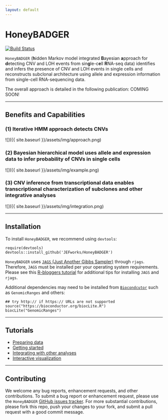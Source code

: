 ```yaml
---
layout: default
---
```


# HoneyBADGER

[![Build Status](http://travis-ci.org/JEFworks/HoneyBADGER.svg?branch=master)](https://travis-ci.org/JEFworks/HoneyBADGER)

`HoneyBADGER` (**h**idden Markov model integrated **B**ayesian **a**pproach for **d**etecting CNV and LOH events from sin**g**le-c**e**ll **R**NA-seq data) identifies and infers the presence of CNV and LOH events in single cells and reconstructs subclonal architecture using allele and expression information from single-cell RNA-sequencing data. 

The overall approach is detailed in the following publication: COMING SOON!

---

## Benefits and Capabilities

### (1) Iterative HMM approach detects CNVs
![]({{ site.baseurl }}/assets/img/approach.png)

### (2) Bayesian hierarchical model uses allele and expression data to infer probability of CNVs in single cells
![]({{ site.baseurl }}/assets/img/example.png)

### (3) CNV inference from transcriptional data enables transcriptional characterization of subclones and other integrative analyses
![]({{ site.baseurl }}/assets/img/integration.png)

---

## Installation

To install `HoneyBADGER`, we recommend using `devtools`:

```
require(devtools)
devtools::install_github('JEFworks/HoneyBADGER')
```

`HoneyBADGER` uses [`JAGS` (Just Another Gibbs Sampler)](http://mcmc-jags.sourceforge.net/) through `rjags`. Therefore, `JAGS` must be installed per your operating system requirements. Please see this [R-bloggers tutorial](https://www.r-bloggers.com/getting-started-with-jags-rjags-and-bayesian-modelling/) for additional tips for installing `JAGS` and `rjags`.

Additional dependencies may need to be installed from [`Biocondcutor`](https://www.bioconductor.org/install/) such as `GenomicRanges` and others:
```
## try http:// if https:// URLs are not supported
source("https://bioconductor.org/biocLite.R")
biocLite("GenomicRanges")
```

---

## Tutorials
- [Preparing data](Preparing_Data.md)
- [Getting started](Getting_Started.md)
- [Integrating with other analyses](Integrating.md)
- [Interactive visualization](https://jef.works/blog/2018/04/15/interactive-honeybadger-laf-profiles/)

---

## Contributing

We welcome any bug reports, enhancement requests, and other contributions. To submit a bug report or enhancement request, please use the `HoneyBADGER` <a href="{{ site.github.repository_url }}/issues">GitHub issues tracker</a>. For more substantial contributions, please fork this repo, push your changes to your fork, and submit a pull request with a good commit message.

